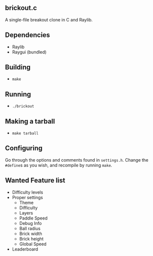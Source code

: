 ## brickout.c

A single-file breakout clone in C and Raylib.

## Dependencies

 * Raylib
 * Raygui (bundled)

## Building

 * `make`

## Running

 * `./brickout`

## Making a tarball

 * `make tarball`

## Configuring

Go through the options and comments found in `settings.h`. Change the `#define`s as you wish, and recompile by running `make`.

## Wanted Feature list

* Difficulty levels
* Proper settings
  * Theme
  * Difficulty
  * Layers
  * Paddle Speed
  * Debug Info
  * Ball radius
  * Brick width
  * Brick height
  * Global Speed
* Leaderboard
